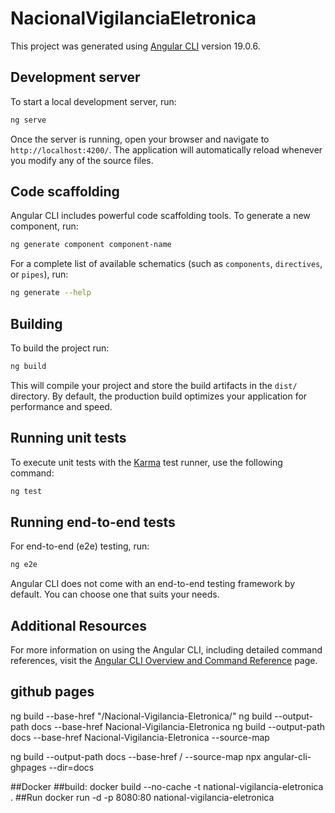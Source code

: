 # NacionalVigilanciaEletronica

This project was generated using [Angular CLI](https://github.com/angular/angular-cli) version 19.0.6.

## Development server

To start a local development server, run:

```bash
ng serve
```

Once the server is running, open your browser and navigate to `http://localhost:4200/`. The application will automatically reload whenever you modify any of the source files.

## Code scaffolding

Angular CLI includes powerful code scaffolding tools. To generate a new component, run:

```bash
ng generate component component-name
```

For a complete list of available schematics (such as `components`, `directives`, or `pipes`), run:

```bash
ng generate --help
```

## Building

To build the project run:

```bash
ng build
```

This will compile your project and store the build artifacts in the `dist/` directory. By default, the production build optimizes your application for performance and speed.

## Running unit tests

To execute unit tests with the [Karma](https://karma-runner.github.io) test runner, use the following command:

```bash
ng test
```

## Running end-to-end tests

For end-to-end (e2e) testing, run:

```bash
ng e2e
```

Angular CLI does not come with an end-to-end testing framework by default. You can choose one that suits your needs.

## Additional Resources

For more information on using the Angular CLI, including detailed command references, visit the [Angular CLI Overview and Command Reference](https://angular.dev/tools/cli) page.


## github pages
ng build --base-href "/Nacional-Vigilancia-Eletronica/"
ng build --output-path docs --base-href Nacional-Vigilancia-Eletronica
ng build --output-path docs --base-href Nacional-Vigilancia-Eletronica --source-map


ng build --output-path docs --base-href / --source-map
npx angular-cli-ghpages --dir=docs


##Docker
##build: 
docker build --no-cache -t national-vigilancia-eletronica .
##Run
docker run -d -p 8080:80 national-vigilancia-eletronica

